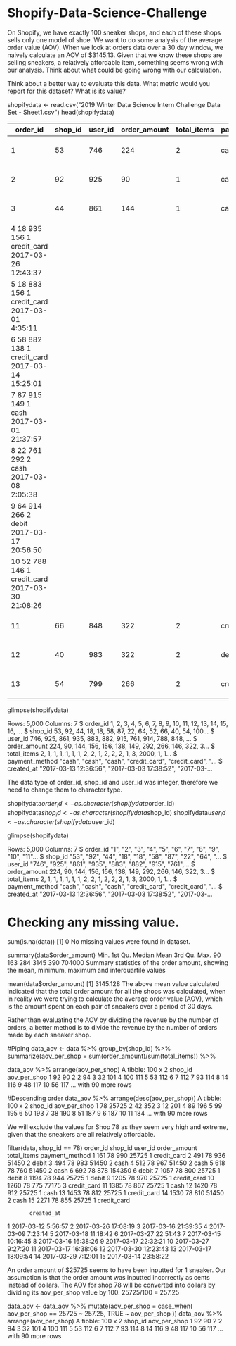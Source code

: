 # Shopify-Data-Science-Challenge

On Shopify, we have exactly 100 sneaker shops, and each of these shops sells only one model of shoe. We want to do some analysis of the average order value (AOV). When we look at orders data over a 30 day window, we naively calculate an AOV of $3145.13. Given that we know these shops are selling sneakers, a relatively affordable item, something seems wrong with our analysis.
Think about what could be going wrong with our calculation. 

Think about a better way to evaluate this data.
What metric would you report for this dataset?
What is its value?

shopifydata <- read.csv("2019 Winter Data Science Intern Challenge Data Set - Sheet1.csv")
head(shopifydata) 

|order_id|shop_id|user_id|order_amount|total_items|payment_method|created_at|
|--------|-------|-------|------------|-----------|--------------|----------|
|1|53|746|224|2|cash|2017-03-13 12:36:56|
|2	|92|	925|	90|	1|	cash|	2017-03-03 17:38:52|
|3	|44	|861	|144	|1	|cash	|2017-03-14 4:23:56|
|4	18	935	156	1	credit_card	2017-03-26 12:43:37
|5	18	883	156	1	credit_card	2017-03-01 4:35:11
|6	58	882	138	1	credit_card	2017-03-14 15:25:01
|7	87	915	149	1	cash	2017-03-01 21:37:57
|8	22	761	292	2	cash	2017-03-08 2:05:38
|9	64	914	266	2	debit	2017-03-17 20:56:50
|10	52	788	146	1	credit_card	2017-03-30 21:08:26
|11	|66	|848	|322	|2	|credit_card	|2017-03-26 23:36:40
|12	|40	|983	|322	|2	|debit	|2017-03-12 17:58:30|
|13|	54|	799|	266|	2|	credit_card|	2017-03-16 14:15:34|


glimpse(shopifydata)

Rows: 5,000
Columns: 7
$ order_id       <int> 1, 2, 3, 4, 5, 6, 7, 8, 9, 10, 11, 12, 13, 14, 15, 16, …
$ shop_id        <int> 53, 92, 44, 18, 18, 58, 87, 22, 64, 52, 66, 40, 54, 100…
$ user_id        <int> 746, 925, 861, 935, 883, 882, 915, 761, 914, 788, 848, …
$ order_amount   <int> 224, 90, 144, 156, 156, 138, 149, 292, 266, 146, 322, 3…
$ total_items    <int> 2, 1, 1, 1, 1, 1, 1, 2, 2, 1, 2, 2, 2, 1, 3, 2000, 1, 1…
$ payment_method <chr> "cash", "cash", "cash", "credit_card", "credit_card", "…
$ created_at     <chr> "2017-03-13 12:36:56", "2017-03-03 17:38:52", "2017-03-…
  
The data type of order_id, shop_id and user_id was integer, therefore we need to change them to character type.

shopifydata$order_id <- as.character(shopifydata$order_id)
shopifydata$shop_id <- as.character(shopifydata$shop_id)
shopifydata$user_id <- as.character(shopifydata$user_id)

glimpse(shopifydata)
                       
Rows: 5,000
Columns: 7
$ order_id       <chr> "1", "2", "3", "4", "5", "6", "7", "8", "9", "10", "11"…
$ shop_id        <chr> "53", "92", "44", "18", "18", "58", "87", "22", "64", "…
$ user_id        <chr> "746", "925", "861", "935", "883", "882", "915", "761",…
$ order_amount   <int> 224, 90, 144, 156, 156, 138, 149, 292, 266, 146, 322, 3…
$ total_items    <int> 2, 1, 1, 1, 1, 1, 1, 2, 2, 1, 2, 2, 2, 1, 3, 2000, 1, 1…
$ payment_method <chr> "cash", "cash", "cash", "credit_card", "credit_card", "…
$ created_at     <chr> "2017-03-13 12:36:56", "2017-03-03 17:38:52", "2017-03-…
  
# Checking any missing value.
sum(is.na(data))
[1] 0
No missing values were found in dataset.

summary(data$order_amount)
Min. 1st Qu.  Median    Mean 3rd Qu.    Max. 
90     163     284    3145     390  704000
Summary statistics of the order amount, showing the mean, minimum, maximum and interquartile values

mean(data$order_amount)
[1] 3145.128
The above mean value calculated indicated that the total order amount for all the shops was calculated, when in reality we were trying to calculate
the average order value (AOV), which is the amount spent on each pair of sneakers over a period of 30 days.

Rather than evaluating the AOV by dividing the revenue by the number of orders, a better method is to divide the revenue by the number of orders made by each 
sneaker shop.

#Piping
data_aov <- data %>%
        group_by(shop_id) %>%
        summarize(aov_per_shop = sum(order_amount)/sum(total_items)) %>%
 
data_aov %>%
        arrange(aov_per_shop)
 A tibble: 100 x 2
    shop_id aov_per_shop
    <chr>          <dbl>
1 92                90
2 2                 94
3 32               101
4 100              111
5 53               112
6 7                112
7 93               114
8 14               116
9 48               117
10 56               117
 … with 90 more rows


#Descending order
data_aov %>%
        arrange(desc(aov_per_shop))
 A tibble: 100 x 2
    shop_id aov_per_shop
    <chr>          <dbl>
1 78             25725
2 42               352
3 12               201
4 89               196
5 99               195
6 50               193
7 38               190
8 51               187
9 6                187
10 11               184
… with 90 more rows
      
We will exclude the values for Shop 78 as they seem very high and extreme, given that the sneakers are all relatively affordable.
      
filter(data, shop_id == 78) 
   order_id shop_id user_id order_amount total_items payment_method
1       161      78     990        25725           1    credit_card
2       491      78     936        51450           2          debit
3       494      78     983        51450           2           cash
4       512      78     967        51450           2           cash
5       618      78     760        51450           2           cash
6       692      78     878       154350           6          debit
7      1057      78     800        25725           1          debit
8      1194      78     944        25725           1          debit
9      1205      78     970        25725           1    credit_card
10     1260      78     775        77175           3    credit_card
11     1385      78     867        25725           1           cash
12     1420      78     912        25725           1           cash
13     1453      78     812        25725           1    credit_card
14     1530      78     810        51450           2           cash
15     2271      78     855        25725           1    credit_card

           created_at
1   2017-03-12 5:56:57
2  2017-03-26 17:08:19
3  2017-03-16 21:39:35
4   2017-03-09 7:23:14
5  2017-03-18 11:18:42
6  2017-03-27 22:51:43
7  2017-03-15 10:16:45
8  2017-03-16 16:38:26
9  2017-03-17 22:32:21
10  2017-03-27 9:27:20
11 2017-03-17 16:38:06
12 2017-03-30 12:23:43
13 2017-03-17 18:09:54
14  2017-03-29 7:12:01
15 2017-03-14 23:58:22
      
An order amount of $25725 seems to have been inputted for 1 sneaker. Our assumption is that the order amount was inputted incorrectly as cents instead
of dollars. The AOV for shop 78 will be converted into dollars by dividing its aov_per_shop value by 100. 25725/100 = 257.25
      
data_aov <- data_aov %>% 
                mutate(aov_per_shop = case_when(
                        aov_per_shop == 25725 ~ 257.25,
                        TRUE ~ aov_per_shop
                ))
data_aov %>%
        arrange(aov_per_shop)
 A tibble: 100 x 2
   shop_id aov_per_shop
   <chr>          <dbl>
1 92                90
2 2                 94
3 32               101
4 100              111
5 53               112
6 7                112
7 93               114
8 14               116
9 48               117
10 56               117
… with 90 more rows
     

